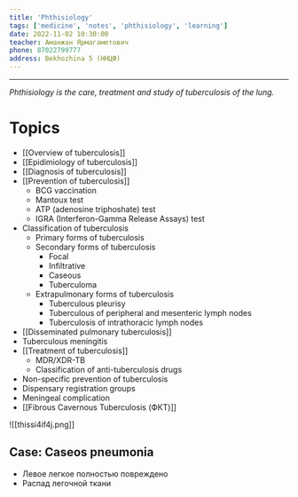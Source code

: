 ```yaml
---
title: 'Phthisiology'
tags: ['medicine', 'notes', 'phthisiology', 'learning']
date: 2022-11-02 10:30:00
teacher: Аманжан Ярмагаметович
phone: 87022799777
address: Bekhozhina 5 (ННЦФ)
---
```

---

*Phthisiology is the care, treatment and study of tuberculosis of the lung.*


# Topics

- [[Overview of tuberculosis]]
- [[Epidimiology of tuberculosis]]
- [[Diagnosis of tuberculosis]]
- [[Prevention of tuberculosis]]
	- BCG vaccination
	- Mantoux test
	- ATP (adenosine triphoshate) test
	- IGRA (Interferon-Gamma Release Assays) test
- Classification of tuberculosis
	- Primary forms of tuberculosis
	- Secondary forms of tuberculosis
		- Focal
		- Infiltrative
		- Caseous
		- Tuberculoma
	- Extrapulmonary forms of tuberculosis
		- Tuberculous pleurisy
		- Tuberculous of peripheral and mesenteric lymph nodes
		- Tuberculosis of intrathoracic lymph nodes
- [[Disseminated pulmonary tuberculosis]]
- Tuberculous meningitis
- [[Treatment of tuberculosis]]
	- MDR/XDR-TB
	- Classification of anti-tuberculosis drugs
- Non-specific prevention of tuberculosis
- Dispensary registration groups
- Meningeal complication
- [[Fibrous Cavernous Tuberculosis (ФКТ)]]




![[thissi4if4j.png]]



## Case: Caseos pneumonia

- Левое легкое полностью повреждено
- Распад легочной ткани